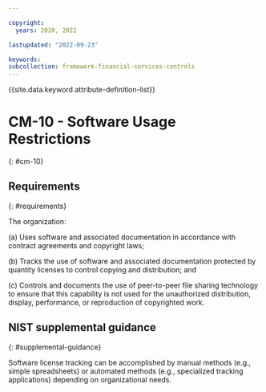 ```yaml
---

copyright:
  years: 2020, 2022

lastupdated: "2022-09-23"

keywords: 
subcollection: framework-financial-services-controls
---
```


{{site.data.keyword.attribute-definition-list}}

# CM-10 - Software Usage Restrictions
{: #cm-10}

## Requirements
{: #requirements}

The organization:

(a) Uses software and associated documentation in accordance with contract agreements and copyright laws;

(b) Tracks the use of software and associated documentation protected by quantity licenses to control copying and distribution; and

(c) Controls and documents the use of peer-to-peer file sharing technology to ensure that this capability is not used for the unauthorized distribution, display, performance, or reproduction of copyrighted work.

## NIST supplemental guidance
{: #supplemental-guidance}

Software license tracking can be accomplished by manual methods (e.g., simple spreadsheets) or automated methods (e.g., specialized tracking applications) depending on organizational needs.

